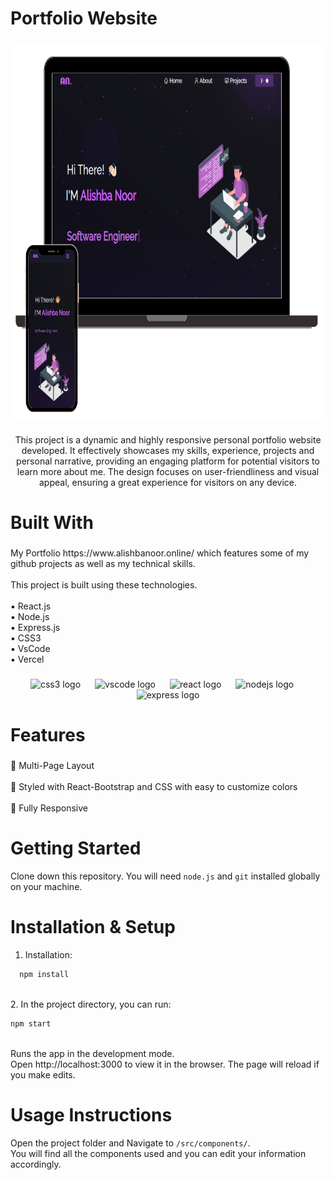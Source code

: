 <h1 align="left">Portfolio Website</h1>

###

<div align="center">
  <img height="600" src="https://github.com/alishbannoor2/alishbanoor/blob/d9205c4b523274a75272ee39aefd24d726236e88/Images/readme2.png"  />
</div>

###

<p align="center">This project is a dynamic and highly responsive personal portfolio website developed. It effectively showcases my skills, experience, projects and personal narrative, providing an engaging platform for potential visitors to learn more about me. The design focuses on user-friendliness and visual appeal, ensuring a great experience for visitors on any device.</p>

###

<h1 align="left">Built With</h1>

###

<p align="left">My Portfolio https://www.alishbanoor.online/ which features some of my github projects as well as my technical skills.<br><br>This project is built using these technologies.<br><br>▪ React.js<br>▪ Node.js<br>▪ Express.js<br>▪ CSS3<br>▪ VsCode<br>▪ Vercel</p>

###

<div align="center">
  <img src="https://cdn.jsdelivr.net/gh/devicons/devicon/icons/css3/css3-original.svg" height="45" alt="css3 logo"  />
  <img width="15" />
  <img src="https://cdn.jsdelivr.net/gh/devicons/devicon/icons/vscode/vscode-original.svg" height="45" alt="vscode logo"  />
  <img width="15" />
  <img src="https://cdn.jsdelivr.net/gh/devicons/devicon/icons/react/react-original.svg" height="45" alt="react logo"  />
  <img width="15" />
  <img src="https://cdn.jsdelivr.net/gh/devicons/devicon/icons/nodejs/nodejs-original.svg" height="45" alt="nodejs logo"  />
  <img width="15" />
  <img src="https://cdn.jsdelivr.net/gh/devicons/devicon/icons/express/express-original.svg" height="45" alt="express logo"  />
</div>

###

<h1 align="left">Features</h1>

###

<p align="left">📖 Multi-Page Layout<br><br>🎨 Styled with React-Bootstrap and CSS with easy to customize colors<br><br>📱 Fully Responsive</p>

###

# Getting Started

Clone down this repository. You will need `node.js` and `git` installed globally on your machine.

# Installation & Setup

1. Installation:
  
```bash
  npm install
```
<br>2. In the project directory, you can run:

```bash
npm start
```
<br>Runs the app in the development mode.<br>Open http://localhost:3000 to view it in the browser. The page will reload if you make edits.</p>

###

# Usage Instructions

Open the project folder and Navigate to `/src/components/`. <br/>
You will find all the components used and you can edit your information accordingly.
